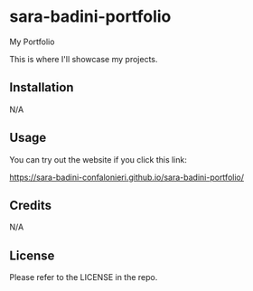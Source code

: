 # sara-badini-portfolio
My Portfolio

This is where I'll showcase my projects.


## Installation

N/A


## Usage

You can try out the website if you click this link:

https://sara-badini-confalonieri.github.io/sara-badini-portfolio/


## Credits

N/A

## License

Please refer to the LICENSE in the repo.
